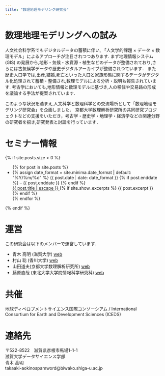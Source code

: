 ```yaml
---
title: "数理地理モデリング研究会"
---
```

# 数理地理モデリングへの試み


人文社会科学系でもデジタルデータの蓄積に伴い, 「人文学的課題 × データ × 数理モデル」によるアプローチが注目されつつあります.
まず地理情報システム (GIS) の発展から,地形・気候・水資源・植生などのデータが整備されており,さらには古気候学データや歴史デジタルアーカイブが整備されつています．
また歴史人口学では,出産,結婚,死亡といった人口と家族形態に関するデータがデジタル化処理されて蓄積・整備され,数理モデルによる分析・説明も報告されています.
考古学においても,地形情報と数理モデルに基づき,人の移住や交易路の形成を議論する手法が提案されています.

このような状況を踏まえ,人文科学と数理科学との交流場所として「数理地理モデリング研究会」を企画しました．
京都大学数理解析研究所の共同研究プロジェクトなどの支援をいただき，考古学・歴史学・地理学・経済学などの関連分野の研究者を招き,研究発表と討論を行っています．

# セミナー情報
{% if site.posts.size > 0 %}
<ul class="post-list">
  {% for post in site.posts %}
  <li>
    <div>
      {% assign date_format = site.minima.date_format | default: "%Y/%m/%d" %}
      {{ post.date | date: date_format }}
      {% if post.enddate %}
      &ndash; {{ post.enddate }}
      {% endif %}
      <br>
        <a class="post-link" href="{{ post.url | relative_url }}">
          {{ post.title | escape }}
        </a>
      {% if site.show_excerpts %}
      {{ post.excerpt }}
      {% endif %}
    </div>
  </li>
  {% endfor %}
</ul>
{% endif %}


# 運営
この研究会は以下のメンバーで運営しています．
- 青木 高明 (滋賀大学) [web](https://takaakiaokiwork.github.io/)
- 村山 聡 (香川大学) [web](http://rfweb.ed.kagawa-u.ac.jp/project/wiki/muras/wiki.cgi)
- 山田道夫(京都大学数理解析研究所) [web](http://www.kurims.kyoto-u.ac.jp/~yamada/index.html)
- 藤原直哉 (東北大学大学院情報科学研究科) [web](https://www.is.tohoku.ac.jp/jp/laboratory/list_dept/c10.html)

# 共催
地球ディベロプメントサイエンス国際コンソーシアム / International Consortium for Earth and Development Sciences (ICEDS)

# 連絡先

〒522-8522　滋賀県彦根市馬場1-1-1<BR>
滋賀大学データサイエンス学部<BR>
青木 高明<BR>
<span class="glyphicon glyphicon-envelope"></span>takaaki-aoki<span class="no-spam">nospamword</span>@biwako.shiga-u.ac.jp

